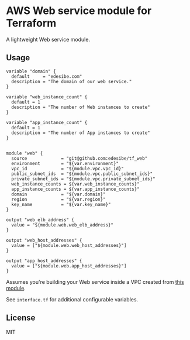 # AWS Web service module for Terraform

A lightweight Web service module.

## Usage

```hcl
variable "domain" {
  default     = "edesibe.com"
  description = "The domain of our web service."
}

variable "web_instance_count" {
  default = 1
  description = "The number of Web instances to create"
}

variable "app_instance_count" {
  default = 1
  description = "The number of App instances to create"
}


module "web" {
  source             = "git@github.com:edesibe/tf_web"
  environment        = "${var.environment}"
  vpc_id             = "${module.vpc.vpc_id}"
  public_subnet_ids  = "${module.vpc.public_subnet_ids}"
  private_subnet_ids = "${module.vpc.private_subnet_ids}"
  web_instance_counts = ${var.web_instance_counts}"
  app_instance_counts = ${var.app_instance_counts}"
  domain             = "${var.domain}"
  region             = "${var.region}"
  key_name           = "${var.key_name}"
}

output "web_elb_address" {
  value = "${module.web.web_elb_address}"
}

output "web_host_addresses" {
  value = ["${module.web.web_host_addresses}"]
}

output "app_host_addresses" {
  value = ["${module.web.app_host_addresses}"]
}
```

Assumes you're building your Web service inside a VPC created from [this
module](https://github.com/turnbullpublishing/tf_vpc).

See `interface.tf` for additional configurable variables.

## License

MIT


